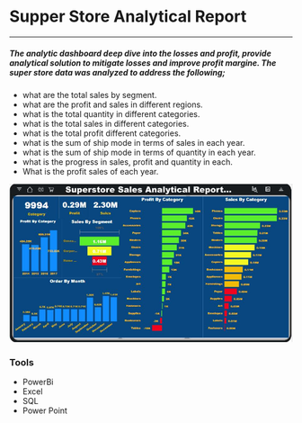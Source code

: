 # Supper Store Analytical Report 
***
##### _The analytic dashboard deep dive into the losses and profit, provide analytical solution to mitigate losses and improve profit margine. The super store data was analyzed to address the following;_
* what are the total sales by segment.
* what are the profit and sales in different regions.
* what is the total quantity in different categories.
* what is the total sales in different categories.
* what is the total profit different categories.
* what is the sum of ship mode in terms of sales in each year.
* what is the sum of ship mode in terms of quantity in each year.
* what is the progress in sales, profit and quantity in each.
* What is the profit sales of each year.

![superStore Analytical Report](superStoreAnalyticalReport.JPG)

### Tools
* PowerBi 
* Excel 
* SQL
* Power Point